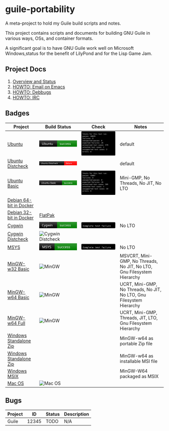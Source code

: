 # guile-portability
A meta-project to hold my Guile build scripts and notes.

This project contains scripts and documents for building GNU Guile in
various ways, OSs, and container formats.

A significant goal is to have GNU Guile work well on Microsoft
Windows,status for the benefit of LilyPond and for the Lisp Game Jam.

## Project Docs

1. [Overview and Status](docs/overview.md)
2. [HOWTO: Email on Emacs](docs/email.md)
3. [HOWTO: Debbugs](docs/debbugs.md)
4. [HOWTO: IRC](docs/irc.md)

## Badges

| Project                                                                                                | Build Status                                                                                                                               | Check                                                                                                                                        | Notes                                                                  |
|--------------------------------------------------------------------------------------------------------|--------------------------------------------------------------------------------------------------------------------------------------------|----------------------------------------------------------------------------------------------------------------------------------------------|------------------------------------------------------------------------|
| [Ubuntu](https://github.com/spk121/guile-portability/actions/workflows/ubuntu.yml)                     | ![Build Status](https://raw.githubusercontent.com/spk121/badges/master/spk121/guile-portability/master/ubuntu.svg?sanitize=true)           | ![Check](https://raw.githubusercontent.com/spk121/badges/master/spk121/guile-portability/master/ubuntu-check.svg?sanitize=true)              | default                                                                |
| [Ubuntu Distcheck](https://github.com/spk121/guile-portability/actions/workflows/ubuntu-distcheck.yml) | ![Build Status](https://raw.githubusercontent.com/spk121/badges/master/spk121/guile-portability/master/ubuntu_distcheck.svg?sanitize=true) |                                                                                                                                              | default                                                                |
| [Ubuntu Basic](https://github.com/spk121/guile-portability/actions/workflows/ubuntu-basic.yml)         | ![Build Status](https://raw.githubusercontent.com/spk121/badges/master/spk121/guile-portability/master/ubuntu-basic.svg?sanitize=true)     | ![Check](https://raw.githubusercontent.com/spk121/badges/master/spk121/guile-portability/master/ubuntu-basic-check.svg?sanitize=true) | Mini-GMP, No Threads, No JIT, No LTO                                   |
| [Debian 64-bit in Docker]()                                                                            |                                                                                                                                            |                                                                                                                                              |                                                                        |
| [Debian 32-bit in Docker]()                                                                            | [FlatPak]()                                                                                                                                |                                                                                                                                              |                                                                        |
| [Cygwin](https://github.com/spk121/guile-portability/actions/workflows/cygwin.yml)                     | ![Build Status](https://raw.githubusercontent.com/spk121/badges/master/spk121/guile-portability/master/cygwin.svg?sanitize=true)           | ![Check](https://raw.githubusercontent.com/spk121/badges/master/spk121/guile-portability/master/cygwin-check.svg?sanitize=true)              | No LTO                                                                |
| [Cygwin Distcheck](https://github.com/spk121/guile-portability/actions/workflows/cygwin-distcheck.yml) | ![Cygwin Distcheck](https://github.com/spk121/guile-portability/actions/workflows/cygwin-distcheck.yml/badge.svg)                          |                                                                                                                                              |                                                                        |
| [MSYS](https://github.com/spk121/guile-portability/actions/workflows/msys.yml)                     | ![Build Status](https://raw.githubusercontent.com/spk121/badges/master/spk121/guile-portability/master/msys.svg?sanitize=true)           | ![Check](https://raw.githubusercontent.com/spk121/badges/master/spk121/guile-portability/master/msys-check.svg?sanitize=true)              | No LTO                                                                |
| [MinGW-w32 Basic](https://github.com/spk121/guile-portability/actions/workflows/mingw-w32-basic.yml)   | ![MinGW](https://github.com/spk121/guile-portability/actions/workflows/mingw-w32-basic.yml/badge.svg)                                      |                                                                                                                                              | MSVCRT, Mini-GMP, No Threads, No JIT, No LTO, Gnu Filesystem Hierarchy |
| [MinGW-w64 Basic](https://github.com/spk121/guile-portability/actions/workflows/mingw-w64-basic.yml)   | ![MinGW](https://github.com/spk121/guile-portability/actions/workflows/mingw-w64-basic.yml/badge.svg)                                      |                                                                                                                                              | UCRT, Mini-GMP, No Threads, No JIT, No LTO, Gnu Filesystem Hierarchy   |
| [MinGW-w64 Full](https://github.com/spk121/guile-portability/actions/workflows/mingw-w64.yml)          | ![MinGW](https://github.com/spk121/guile-portability/actions/workflows/mingw-w64.yml/badge.svg)                                            |                                                                                                                                              | UCRT, Mini-GMP, Threads, JIT, LTO, Gnu Filesystem Hierarchy            |
| [Windows Standalone Zip]()                                                                             |                                                                                                                                            |                                                                                                                                              | MinGW-w64 as portable Zip file                                         |
| [Windows Standalone Zip]()                                                                             |                                                                                                                                            |                                                                                                                                              | MinGW-w64 as installable MSI file                                      |
| [Windows MSIX]()                                                                                       |                                                                                                                                            |                                                                                                                                              | MinGW-W64 packaged as MSIX                                             |
| [Mac OS](https://github.com/spk121/guile-portability/actions/workflows/macos.yml)                      | ![Mac OS](https://github.com/spk121/guile-portability/actions/workflows/macos.yml/badge.svg)                                               |                                                                                                                                              |                                                                        |

## Bugs

| Project | ID | Status | Description |
|---------|----|--------|-------------|
| Guile   | 12345 | TODO | N/A |

